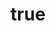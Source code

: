 ---
title: {
	'ru': 'Чудовище... Одинокое... Никого, кроме мамы…',
	'en': 'The miserable monster',
}
# dateStart: 2020
dateEnd: 2015
images: ['чудовище_одинокое_никого_кроме_мамы.jpg']
extra: {
	'ru': 'бумага крафтовая, масляная пастель',
	'en': 'craft paper, oil pastel',
}
size: '62×59 cm'
# display: false
# text: ''
---